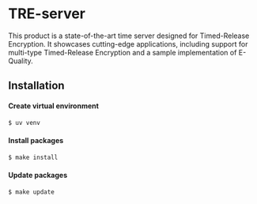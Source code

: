 # TRE-server
This product is a state-of-the-art time server designed for Timed-Release Encryption.
It showcases cutting-edge applications, including support for multi-type Timed-Release Encryption and a sample implementation of E-Quality.

## Installation

#### Create virtual environment
```bash
$ uv venv
```

#### Install packages
```bash
$ make install
```

#### Update packages
```bash
$ make update
```
